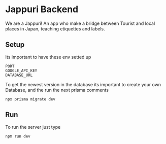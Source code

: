 # Jappuri Backend 
We are a Jappuri! An app who make a bridge between Tourist and local places in Japan, teaching etiquettes and labels.

## Setup
Its important to have these env setted up
```
PORT
GOOGLE_API_KEY
DATABASE_URL
```

To get the newest version in the database its important to create your own Database, and the run the next prisma comments
```
npx prisma migrate dev
```

## Run
To run the server just type
```
npm run dev
```
